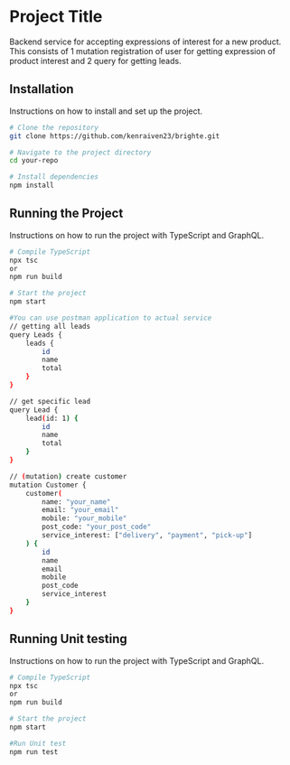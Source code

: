 # Project Title

Backend service for accepting expressions of interest for a new product. This consists of 1 mutation registration of user for getting expression of product interest and 2 query for getting leads.

## Installation

Instructions on how to install and set up the project.

```bash
# Clone the repository
git clone https://github.com/kenraiven23/brighte.git

# Navigate to the project directory
cd your-repo

# Install dependencies
npm install
```


## Running the Project

Instructions on how to run the project with TypeScript and GraphQL.

```bash
# Compile TypeScript
npx tsc 
or
npm run build

# Start the project
npm start

#You can use postman application to actual service
// getting all leads
query Leads {
    leads {
        id
        name
        total
    }
}

// get specific lead
query Lead {
    lead(id: 1) {
        id
        name
        total
    }
}

// (mutation) create customer
mutation Customer {
    customer(
        name: "your_name"
        email: "your_email"
        mobile: "your_mobile"
        post_code: "your_post_code"
        service_interest: ["delivery", "payment", "pick-up"]
    ) {
        id
        name
        email
        mobile
        post_code
        service_interest
    }
}

```

## Running Unit testing

Instructions on how to run the project with TypeScript and GraphQL.

```bash
# Compile TypeScript
npx tsc 
or
npm run build

# Start the project
npm start

#Run Unit test
npm run test
```